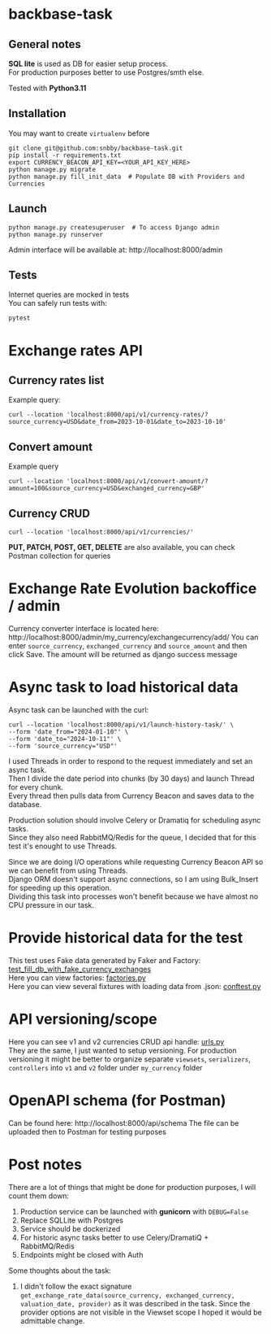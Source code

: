 # backbase-task
## General notes
**SQL lite** is used as DB for easier setup process.  
For production purposes better to use Postgres/smth else.

Tested with **Python3.11**
## Installation
You may want to create `virtualenv` before
```
git clone git@github.com:snbby/backbase-task.git
pip install -r requirements.txt
export CURRENCY_BEACON_API_KEY=<YOUR_API_KEY_HERE>
python manage.py migrate
python manage.py fill_init_data  # Populate DB with Providers and Currencies
```

## Launch
```
python manage.py createsuperuser  # To access Django admin
python manage.py runserver
```

Admin interface will be available at: http://localhost:8000/admin

## Tests
Internet queries are mocked in tests  
You can safely run tests with:
```
pytest
```

# Exchange rates API
## Currency rates list
Example query:
```
curl --location 'localhost:8000/api/v1/currency-rates/?source_currency=USD&date_from=2023-10-01&date_to=2023-10-10'
```

## Convert amount
Example query
```
curl --location 'localhost:8000/api/v1/convert-amount/?amount=100&source_currency=USD&exchanged_currency=GBP'
```


## Currency CRUD
```
curl --location 'localhost:8000/api/v1/currencies/'
```
**PUT, PATCH, POST, GET, DELETE** are also available, you can check Postman collection for queries


# Exchange Rate Evolution backoffice / admin
Currency converter interface is located here: http://localhost:8000/admin/my_currency/exchangecurrency/add/
You can enter `source_currency`, `exchanged_currency` and `source_amount` and then click Save.
The amount will be returned as django success message

# Async task to load historical data
Async task can be launched with the curl:
```
curl --location 'localhost:8000/api/v1/launch-history-task/' \
--form 'date_from="2024-01-10"' \
--form 'date_to="2024-10-11"' \
--form 'source_currency="USD"'
```

I used Threads in order to respond to the request immediately and set an async task.  
Then I divide the date period into chunks (by 30 days) and launch Thread for every chunk.  
Every thread then pulls data from Currency Beacon and saves data to the database.  

Production solution should involve Celery or Dramatiq for scheduling async tasks.  
Since they also need RabbitMQ/Redis for the queue, I decided that for this test it's enought to use Threads.  

Since we are doing I/O operations while requesting Currency Beacon API so we can benefit from using Threads.  
Django ORM doesn't support async connections, so I am using Bulk_Insert for speeding up this operation.  
Dividing this task into processes won't benefit because we have almost no CPU pressure in our task.  


# Provide historical data for the test
This test uses Fake data generated by Faker and Factory: [test_fill_db_with_fake_currency_exchanges](./my_currency/tests/test_app.py#L183)  
Here you can view factories: [factories.py](./my_currency/tests/factories.py)  
Here you can view several fixtures with loading data from .json: [conftest.py](./my_currency/tests/conftest.py#L21)


# API versioning/scope
Here you can see v1 and v2 currencies CRUD api handle: [urls.py](./my_currency/urls.py)  
They are the same, I just wanted to setup versioning.
For production versioning it might be better to organize separate `viewsets`, `serializers`, `controllers` into `v1` and `v2` folder under `my_currency` folder

# OpenAPI schema (for Postman)
Can be found here: http://localhost:8000/api/schema
The file can be uploaded then to Postman for testing purposes

# Post notes
There are a lot of things that might be done for production purposes, I will count them down:
1. Production service can be launched with **gunicorn** with `DEBUG=False`
2. Replace SQLLite with Postgres
3. Service should be dockerized
4. For historic async tasks better to use Celery/DramatiQ + RabbitMQ/Redis
5. Endpoints might be closed with Auth

Some thoughts about the task:
1. I didn't follow the exact signature `get_exchange_rate_data(source_currency, exchanged_currency, valuation_date, provider)` as it was described in the task. Since the provider options are not visible in the Viewset scope I hoped it would be admittable change.